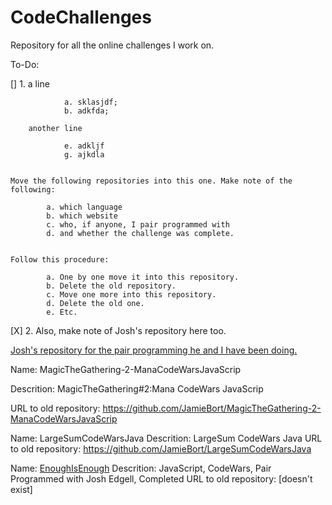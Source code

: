 # CodeChallenges
Repository for all the online challenges I work on.

To-Do:

[] 1. 
        a line

                a. sklasjdf;
                b. adkfda;

        another line

                e. adkljf
                g. ajkdla


    Move the following repositories into this one. Make note of the following:

            a. which language
            b. which website
            c. who, if anyone, I pair programmed with
            d. and whether the challenge was complete.


    Follow this procedure:

            a. One by one move it into this repository.
            b. Delete the old repository.
            c. Move one more into this repository.
            d. Delete the old one. 
            e. Etc.

[X] 2. Also, make note of Josh's repository here too.

[Josh's repository for the pair programming he and I have been doing.](https://github.com/JoshEdgell/pairprogramming)

Name: MagicTheGathering-2-ManaCodeWarsJavaScrip

Descrition: MagicTheGathering#2:Mana CodeWars JavaScrip

URL to old repository: https://github.com/JamieBort/MagicTheGathering-2-ManaCodeWarsJavaScrip


Name: LargeSumCodeWarsJava
Descrition: LargeSum CodeWars Java
URL to old repository: https://github.com/JamieBort/LargeSumCodeWarsJava


Name: [EnoughIsEnough](https://github.com/JamieBort/CodeChallenges/tree/master/EnoughIsEnough)
Descrition: JavaScript, CodeWars, Pair Programmed with Josh Edgell, Completed
URL to old repository: [doesn't exist]
